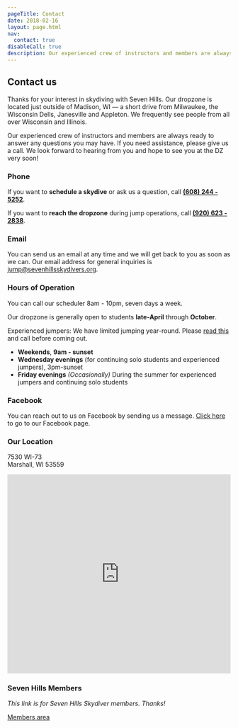 ```yaml
---
pageTitle: Contact
date: 2018-02-16
layout: page.html
nav:
  contact: true
disableCall: true
description: Our experienced crew of instructors and members are always ready to answer any questions you may have. If you need assistance, please give us a call at (608) 244 - 5252. We look forward to hearing from you and hope to see you at the DZ very soon!
---
```


## Contact us

Thanks for your interest in skydiving with Seven Hills. Our dropzone is located just outside of Madison, WI &mdash; a short drive from Milwaukee, the Wisconsin Dells, Janesville and Appleton. We frequently see people from all over Wisconsin and Illinois.

Our experienced crew of instructors and members are always ready to answer any questions you may have. If you need assistance, please give us a call. We look forward to hearing from you and hope to see you at the DZ very soon!

### Phone

If you want to __schedule a skydive__ or ask us a question, call __<a href="tel:6082445252">(608) 244 - 5252</a>__.

If you want to __reach the dropzone__ during jump operations, call __<a href="tel:9206232838">(920) 623 - 2838</a>__.

### Email

You can send us an email at any time and we will get back to you as soon as we can. Our email address for general inquiries is [jump@sevenhillsskydivers.org](mailto:jump@sevenhillsskydivers.org).

### Hours of Operation

You can call our scheduler 8am - 10pm, seven days a week.

Our dropzone is generally open to students __late-April__ through __October__.

Experienced jumpers: We have limited jumping year-round. Please [read this](../experienced) and call before coming out.

 * __Weekends__, __9am - sunset__
 * __Wednesday evenings__ (for continuing solo students and experienced jumpers), 3pm-sunset
 * __Friday evenings__ _(Occasionally)_ During the summer for experienced jumpers and continuing solo students

### Facebook

You can reach out to us on Facebook by sending us a message. [Click here](https://www.facebook.com/Seven.Hills.Skydivers/) to go to our Facebook page.

### Our Location

7530 WI-73<br>
Marshall, WI 53559

<iframe src="https://www.google.com/maps/embed?pb=!1m14!1m8!1m3!1d374279.5091384703!2d-89.4506881!3d42.8716059!3m2!1i1024!2i768!4f13.1!3m3!1m2!1s0x88068c905a73806f%3A0x23161a6f3ddc1fe9!2sSkydive+Madison-+Seven+Hills+Skydivers+Inc!5e0!3m2!1sen!2sus!4v1518891262921" width="100%" height="450" frameborder="0" style="border:0" allowfullscreen></iframe>

### Seven Hills Members

_This link is for Seven Hills Skydiver members. Thanks!_

[Members area](http://thinfi.com/yyg)
